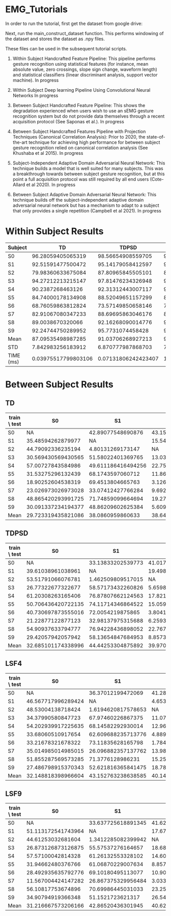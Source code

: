 # EMG_Tutorials

In order to run the tutorial, first get the dataset from google drive: 

Next, run the main_construct_dataset function.  This performs windowing of the dataset and stores the dataset as .npy files.

These files can be used in the subsequent tutorial scripts.

1. Within Subject Handcrafted Feature Pipeline:
This pipeline performs gesture recognition using statistical features (for instance, mean absolute value, zero crossings, slope sign change, waveform length) and statistical classifiers (linear discriminant analysis, support vector machine).
In progress

2. Within Subject Deep learning Pipeline Using Convolutional Neural Networks
In progress


3. Between Subject Handcrafted Feature Pipeline:
This shows the degradation experienced when users wish to use an sEMG gesture recognition system but do not provide data themselves through a recent acquisition protocol (See Saponas et al.).
In progress


4. Between Subject Handcrafted Features Pipeline with Projection Techniques (Canonical Correlation Analysis):
Prior to 2020, the state-of-the-art technique for achieving high performance for between subject gesture recognition relied on canonical correlation analysis (See Khushaba et al 2015).
In progress


5. Subject-Independent Adaptive Domain Adversarial Neural Network:
This technique builds a model that is well suited for many subjects.  This was a breakthrough towards between subject gesture recognition, but at this point a full acquisition protocol was still required by all end users (Cote-Allard et al 2020).
In progress


6. Between Subject Adaptive Domain Adversarial Neural Network:
This technique builds off the subject-independent adaptive domain adversarial neural network but has a mechanism to adapt to a subject that only provides a single repetition (Campbell et al 2021).
In progress




# Within Subject Results

| Subject |  TD | TDPSD | LSF4 | LSF9 |  CNN |
| --- | --- | --- | --- | --- | --- |
| S0 | 96.28059405065319 | 98.56654908559705 | 98.35276652018267 | 98.7307863078328 | 99.41452297815479 |
| S1 | 92.51591477500472 | 95.14179058412597 | 95.20592566635236 | 96.12663088881233 | 91.98451775994974 |
| S2 | 79.98360633675084 | 87.80965845505101 | 87.40853755760294 | 88.49376938758729 | 82.84690424656084 |
| S3 | 94.27212213215147 | 97.81476234326948 | 96.9501681444503 | 97.38578874842342 | 98.34340933983604 |
| S4 | 90.2387268463126 | 92.31312443007117 | 92.97773680298462 | 94.35339496396251 | 92.3039876748737 |
| S5 | 84.74000178134908 | 88.52049651157299 | 88.1928249760174 | 88.39310135008016 | 88.94057710914986 |
| S6 | 68.76059863812824 | 73.57149850658146 | 71.9219018079592 | 74.72747812834588 | 71.05533519526878 |
| S7 | 82.91067080347233 | 88.69695863046176 | 87.75371866558746 | 87.96901335158972 | 89.80586879149514 |
| S8 | 89.0038670320066 | 92.16268090014776 | 92.7841280938596 | 93.19802624276724 | 90.88853727483391 |
| S9 | 92.24744750289952 | 95.7731074458428 | 95.40857665655058 | 96.16485755785428 | 95.6602616884948 |
| Mean |  87.09535498987285 | 91.03706268927213 | 90.69562848915473 | 91.55428469272556 |  90.12439220586175 |
| STD |  7.842983256183912 | 6.870777987868703 | 7.266719880825716 | 6.734721042939276 |  7.81916163111671 |
| TIME (ms) |  0.03975517799803106 | 0.07131806242423407 | 1.3518062178069783 | 1.4118450304628045 | -- |

# Between Subject Results

## TD
| train \ test |  S0 |  S1 |  S2 |  S3 |  S4 |  S5 |  S6 |  S7 |  S8 |  S9 |  Mean |
| --- | --- | --- | --- | --- | --- | --- | --- | --- | --- | --- | --- |
| S0 |  NA |  42.89077548690876 | 43.151809292698594 | 20.682759605770602 | 47.20638540478905 | 21.256417569880206 | 19.85719385933595 | 15.434658278524449 | 25.162534828891907 | 17.212354661530778 | 28.094987665370027 |
| S1 |  35.48594262879977 | NA |  15.544928984369424 | 48.17883159548636 | 53.35661345496009 | 50.54192812321734 | 30.396287040342735 | 18.66599942808121 | 43.43787954561692 | 36.586061773307655 | 36.910496952686835 |
| S2 |  44.79092336235194 | 4.80131269173147 | NA |  17.75460648478789 | 6.021949828962372 | 12.69965772960639 | 15.158871831488755 | 16.764369459536745 | 18.91833964420947 | 18.011270418717455 | 17.213477939043614 |
| S3 |  30.569430569430565 | 51.58022401369765 | 13.039754478623939 | NA |  35.81812998859749 | 56.26069594980034 | 39.564441270974655 | 27.6880183014012 | 51.23955133242838 | 38.005563877594696 | 38.19620108694988 |
| S4 |  57.00727843584986 | 49.611186416494256 | 22.7535507815288 | 17.040422796743325 | NA |  23.7592698231603 | 22.14923241699393 | 15.885044323706033 | 27.541616060584413 | 14.423282687780869 | 27.796764860315754 |
| S5 |  31.53275296132439 | 68.1743597060712 | 11.869245592748555 | 62.49107270389944 | 52.12371721778791 | NA |  45.091038914673334 | 28.610237346296824 | 67.00007144388083 | 31.86389899422213 | 44.306266097878286 |
| S6 |  18.90252604538319 | 69.4513804665763 | 3.1261151952037687 | 56.599057277531784 | 45.70980615735461 | 61.986594409583574 | NA |  34.265084358021156 | 54.94034435950561 | 40.89450032099294 | 42.87504539890588 |
| S7 |  23.026973026973028 | 33.07412427766284 | 9.692384554992506 | 52.77103270961291 | 27.99315849486887 | 48.60239589275528 | 42.056408425562296 | NA |  31.813960134314495 | 53.370425850631285 | 35.82231815193039 |
| S8 |  48.865420293991725 | 71.74859099664694 | 19.27057312111912 | 45.100699900014284 | 42.524230330672744 | 56.538790644609236 | 34.45912174223491 | 16.84300829282242 | NA |  20.572080747556885 | 39.54694622996314 |
| S9 |  30.091337234194377 | 48.86209602625384 | 5.609877953036899 | 38.90158548778746 | 22.776510832383124 | 33.620935539075866 | 32.666904676901105 | 29.64684014869888 | 25.562620561548904 | NA |  29.74874538443116 |
| Mean |  29.723319435821086 | 38.0860959860633 | 38.64562271890412 | 33.37624007692886 | 27.136524113546834 | 30.444536169390215 | 37.123084462149464 | 36.39959669719822 | 39.69403216267247 | 29.882197944800403 |


## TDPSD
| train \ test |  S0 |  S1 |  S2 |  S3 |  S4 |  S5 |  S6 |  S7 |  S8 |  S9 |  Mean |
| --- | --- | --- | --- | --- | --- | --- | --- | --- | --- | --- | --- |
| S0 |  NA |  33.13833202539773 | 41.01777175076726 | 23.49664333666619 | 48.19697833523375 | 29.834569309754706 | 23.455908604069975 | 13.382899628252787 | 26.705722654854615 | 15.086668093301947 | 28.257277082033212 |
| S1 |  39.61038961038961 | NA |  19.498965098850903 | 73.32523925153549 | 55.865165336374 | 59.72618368511123 | 40.01428061406641 | 29.217901058049755 | 59.46274201614632 | 42.17133889721093 | 46.54357839641496 |
| S2 |  53.51791066076781 | 1.462509809517015 | NA |  10.65562062562491 | 18.635974914481185 | 4.171420422133486 | 8.211353088182792 | 1.8944809837003145 | 8.294634564549547 | 3.2455952635708685 | 12.232166703614212 |
| S3 |  26.77322677322677 | 58.57173432260826 | 5.659838698165727 | NA |  21.38683010262258 | 51.88248716486024 | 34.75901463762942 | 42.82956820131542 | 46.75287561620347 | 41.57928525572437 | 36.68831786359514 |
| S4 |  61.20308263165406 | 76.87807662124563 | 17.82171151238313 | 32.78103128124554 | NA |  52.14632059326868 | 39.12888254194931 | 21.10380325993709 | 48.910480817317996 | 25.058848705328487 | 41.67024866270332 |
| S5 |  50.706436420722135 | 74.11714346864522 | 15.059596031689388 | 67.21896871875447 | 56.13597491448119 | NA |  53.07390217779364 | 42.193308550185876 | 66.32135457598056 | 39.18253798416435 | 51.556580315824085 |
| S6 |  40.730697873555016 | 72.0054219875865 | 3.8041538790949967 | 58.98443079560063 | 50.726909920182436 | 64.71762692527096 | NA |  46.43980554761224 | 49.22483389297707 | 40.972965261430915 | 47.51187178703453 |
| S7 |  21.22877122877123 | 32.98137975315688 | 6.259367639711655 | 57.2132552492501 | 27.25912200684151 | 44.63776383342841 | 38.007854337736525 | NA |  25.662641994713155 | 55.153719951494395 | 34.26709733278932 |
| S8 |  54.90937633794777 | 76.94228436898052 | 22.767825280137036 | 52.91386944722183 | 36.488027366020525 | 65.28807758128922 | 46.53338093538022 | 30.683442951100943 | NA |  32.16349240316713 | 46.52108629680502 |
| S9 |  29.42057942057942 | 58.13654847684953 | 8.857326386410676 | 48.907298957291815 | 26.403933865450398 | 41.6001140901312 | 40.2713316672617 | 44.63111238204175 | 24.640994498821176 | NA |  35.87435997164863 |
| Mean |  32.685101174338996 | 44.44253304875892 | 39.970699071660995 | 39.34283156616534 | 32.10469523257713 | 34.5374176492318 | 38.94633484364067 | 42.1545470032467 | 44.30512893098316 | 32.633295891858744 |


## LSF4
| train \ test |  S0 |  S1 |  S2 |  S3 |  S4 |  S5 |  S6 |  S7 |  S8 |  S9 |  Mean |
| --- | --- | --- | --- | --- | --- | --- | --- | --- | --- | --- | --- |
| S0 |  NA |  36.37012199472069 | 41.28184997501963 | 25.874875017854592 | 46.507981755986314 | 27.54563605248146 | 19.371652981078185 | 13.72605090077209 | 38.14388797599486 | 13.075112347528353 | 29.09968544460402 |
| S1 |  46.567717996289424 | NA |  4.653486546285062 | 64.19797171832596 | 58.715792474344354 | 50.90559041642898 | 40.79971438771867 | 29.246496997426362 | 61.984711009502035 | 44.996076752978105 | 44.67417314436655 |
| S2 |  48.53004138718424 | 1.6194620817578653 | NA |  16.547636051992573 | 11.402508551881414 | 2.167712492869367 | 8.168511245983577 | 3.2098941950243063 | 5.815531899692791 | 16.042513731364576 | 12.611534626416747 |
| S3 |  34.37990580847723 | 67.97460226867375 | 11.077010919991436 | NA |  37.39310148232612 | 60.61751283513976 | 41.977865048197074 | 38.13983414355162 | 54.625991283846545 | 45.402667807974886 | 43.5098323997976 |
| S4 |  54.202939917225635 | 68.14582292930014 | 12.968381985582756 | 21.554063705184973 | NA |  42.35596120935539 | 41.11388789717958 | 22.304832713754646 | 39.78709723512181 | 18.196733005207218 | 35.625524510879124 |
| S5 |  33.68060510917654 | 62.609688235713776 | 4.8890157733209625 | 61.7340379945722 | 49.18757126567845 | NA |  49.460906818993216 | 41.70717758078353 | 65.16396370650854 | 35.07382837577573 | 44.834088317835885 |
| S6 |  33.21678321678322 | 73.11835628165798 | 1.7843123260295481 | 51.73546636194829 | 53.70581527936146 | 63.92612664004563 | NA |  47.926794395195884 | 47.77452311209545 | 40.60917326485484 | 45.97748343088582 |
| S7 |  35.014985014985015 | 26.096882357137762 | 13.98900863607166 | 47.75032138265962 | 33.55188141391106 | 26.87535653166001 | 38.421992145662266 | NA |  26.227048653282846 | 52.792638561951634 | 33.41334607748021 |
| S8 |  51.855287569573285 | 71.3776128986231 | 15.252301762900577 | 54.69218683045279 | 37.09378563283923 | 60.48203080433543 | 45.233845055337376 | 26.6871604232199 | NA |  28.404308438547687 | 43.45316882398104 |
| S9 |  27.486798915370343 | 52.621816365841475 | 18.78524016843908 | 55.24925010712756 | 30.05273660205245 | 26.689960068454077 | 40.96394144948233 | 44.17357735201601 | 28.120311495320426 | NA |  36.01595916934486 |
| Mean |  32.148818398966604 | 43.152763238638585 | 40.143479850422025 | 38.19563125054392 | 30.4659095964697 | 33.92991590506485 | 35.76492035606229 | 41.92089214108315 | 41.58564113354625 | 31.906824074794486 |


## LSF9
| train \ test |  S0 |  S1 |  S2 |  S3 |  S4 |  S5 |  S6 |  S7 |  S8 |  S9 |  Mean |
| --- | --- | --- | --- | --- | --- | --- | --- | --- | --- | --- | --- |
| S0 |  NA |  33.637725618891345 | 41.6244379416173 | 20.2756749035852 | 50.8551881413911 | 26.846833998859097 | 19.62156372724027 | 13.390048613096942 | 33.528613274273056 | 13.64576645980455 | 28.158428075417653 |
| S1 |  51.113172541743964 | NA |  17.678966526300762 | 61.09841451221254 | 62.07953249714937 | 55.355105533371365 | 40.04998214923241 | 30.55476122390621 | 60.648710437950996 | 44.92474498894358 | 47.05593226786791 |
| S2 |  44.61253032681604 | 1.3412285082399942 | NA |  11.769747178974432 | 13.968072976054732 | 1.5188248716486026 | 7.197429489468048 | 2.4306548470117244 | 4.801028791883975 | 7.789428632570083 | 10.603216180296405 |
| S3 |  26.873126873126875 | 55.57537276164657 | 18.685318678181428 | NA |  26.432440136830103 | 59.697661152310324 | 38.214923241699395 | 38.80468973405776 | 41.88754733157105 | 46.31571438761681 | 39.165199366337816 |
| S4 |  57.57100042814328 | 61.26132553328102 | 14.609949325529941 | 20.761319811455508 | NA |  35.35367940673132 | 34.64476972509818 | 22.562196168144126 | 37.872401228834754 | 24.395463299807403 | 34.336900547447286 |
| S5 |  31.94662480376766 | 61.06870229007634 | 8.857326386410676 | 60.89130124267962 | 53.46351197263398 | NA |  49.82506247768654 | 41.38547326279669 | 68.97192255483317 | 28.646836436265065 | 45.00630682523885 |
| S6 |  28.492935635792776 | 69.10180495113077 | 10.905716936692599 | 56.96329095843451 | 45.48888255416191 | 56.26069594980034 | NA |  45.13869030597655 | 45.98128170322212 | 44.73214922605036 | 44.78504980236244 |
| S7 |  11.567004424147282 | 26.867375329956484 | 3.033330954250232 | 45.87201828310241 | 13.654503990877991 | 41.436109526525954 | 38.25776508389861 | NA |  29.677788097449454 | 52.478778800199734 | 29.20496383226757 |
| S8 |  56.10817753674896 | 70.69986445031033 | 23.25315823281707 | 51.606913298100274 | 38.05587229190422 | 58.58528237307473 | 44.88397001071046 | 24.06348298541607 | NA |  31.435908410014978 | 44.29918106545523 |
| S9 |  34.90794919366348 | 51.1521723621317 | 26.543430162015557 | 54.606484787887446 | 24.451254275940705 | 37.52139189960069 | 39.82149232416994 | 43.49442379182156 | 21.454597413731513 | NA |  37.105910690106946 |
| Mean |  31.216667573206166 | 42.86520436301945 | 40.623952595776764 | 36.39354995554014 | 29.870048401437273 | 31.27033293487077 | 36.98032109034862 | 38.2744118558436 | 40.51536733329962 | 31.711232549455715 |

